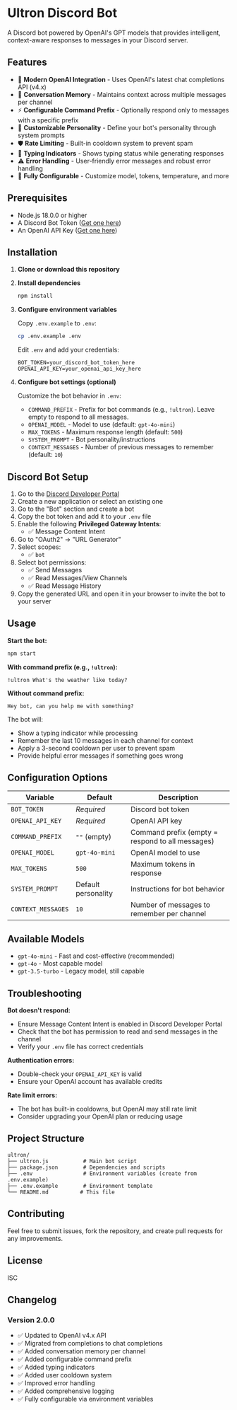 # Ultron Discord Bot

A Discord bot powered by OpenAI's GPT models that provides intelligent, context-aware responses to messages in your Discord server.

## Features

- 🤖 **Modern OpenAI Integration** - Uses OpenAI's latest chat completions API (v4.x)
- 💬 **Conversation Memory** - Maintains context across multiple messages per channel
- ⚡ **Configurable Command Prefix** - Optionally respond only to messages with a specific prefix
- 🎨 **Customizable Personality** - Define your bot's personality through system prompts
- 🛡️ **Rate Limiting** - Built-in cooldown system to prevent spam
- 📝 **Typing Indicators** - Shows typing status while generating responses
- ⚠️ **Error Handling** - User-friendly error messages and robust error handling
- 🔧 **Fully Configurable** - Customize model, tokens, temperature, and more

## Prerequisites

- Node.js 18.0.0 or higher
- A Discord Bot Token ([Get one here](https://discord.com/developers/applications))
- An OpenAI API Key ([Get one here](https://platform.openai.com/api-keys))

## Installation

1. **Clone or download this repository**

2. **Install dependencies**
   ```bash
   npm install
   ```

3. **Configure environment variables**
   
   Copy `.env.example` to `.env`:
   ```bash
   cp .env.example .env
   ```
   
   Edit `.env` and add your credentials:
   ```env
   BOT_TOKEN=your_discord_bot_token_here
   OPENAI_API_KEY=your_openai_api_key_here
   ```

4. **Configure bot settings (optional)**
   
   Customize the bot behavior in `.env`:
   - `COMMAND_PREFIX` - Prefix for bot commands (e.g., `!ultron`). Leave empty to respond to all messages.
   - `OPENAI_MODEL` - Model to use (default: `gpt-4o-mini`)
   - `MAX_TOKENS` - Maximum response length (default: `500`)
   - `SYSTEM_PROMPT` - Bot personality/instructions
   - `CONTEXT_MESSAGES` - Number of previous messages to remember (default: `10`)

## Discord Bot Setup

1. Go to the [Discord Developer Portal](https://discord.com/developers/applications)
2. Create a new application or select an existing one
3. Go to the "Bot" section and create a bot
4. Copy the bot token and add it to your `.env` file
5. Enable the following **Privileged Gateway Intents**:
   - ✅ Message Content Intent
6. Go to "OAuth2" → "URL Generator"
7. Select scopes:
   - ✅ `bot`
8. Select bot permissions:
   - ✅ Send Messages
   - ✅ Read Messages/View Channels
   - ✅ Read Message History
9. Copy the generated URL and open it in your browser to invite the bot to your server

## Usage

**Start the bot:**
```bash
npm start
```

**With command prefix (e.g., `!ultron`):**
```
!ultron What's the weather like today?
```

**Without command prefix:**
```
Hey bot, can you help me with something?
```

The bot will:
- Show a typing indicator while processing
- Remember the last 10 messages in each channel for context
- Apply a 3-second cooldown per user to prevent spam
- Provide helpful error messages if something goes wrong

## Configuration Options

| Variable | Default | Description |
|----------|---------|-------------|
| `BOT_TOKEN` | *Required* | Discord bot token |
| `OPENAI_API_KEY` | *Required* | OpenAI API key |
| `COMMAND_PREFIX` | `""` (empty) | Command prefix (empty = respond to all messages) |
| `OPENAI_MODEL` | `gpt-4o-mini` | OpenAI model to use |
| `MAX_TOKENS` | `500` | Maximum tokens in response |
| `SYSTEM_PROMPT` | Default personality | Instructions for bot behavior |
| `CONTEXT_MESSAGES` | `10` | Number of messages to remember per channel |

## Available Models

- `gpt-4o-mini` - Fast and cost-effective (recommended)
- `gpt-4o` - Most capable model
- `gpt-3.5-turbo` - Legacy model, still capable

## Troubleshooting

**Bot doesn't respond:**
- Ensure Message Content Intent is enabled in Discord Developer Portal
- Check that the bot has permission to read and send messages in the channel
- Verify your `.env` file has correct credentials

**Authentication errors:**
- Double-check your `OPENAI_API_KEY` is valid
- Ensure your OpenAI account has available credits

**Rate limit errors:**
- The bot has built-in cooldowns, but OpenAI may still rate limit
- Consider upgrading your OpenAI plan or reducing usage

## Project Structure

```
ultron/
├── ultron.js           # Main bot script
├── package.json        # Dependencies and scripts
├── .env                # Environment variables (create from .env.example)
├── .env.example        # Environment template
└── README.md          # This file
```

## Contributing

Feel free to submit issues, fork the repository, and create pull requests for any improvements.

## License

ISC

## Changelog

### Version 2.0.0
- ✅ Updated to OpenAI v4.x API
- ✅ Migrated from completions to chat completions
- ✅ Added conversation memory per channel
- ✅ Added configurable command prefix
- ✅ Added typing indicators
- ✅ Added user cooldown system
- ✅ Improved error handling
- ✅ Added comprehensive logging
- ✅ Fully configurable via environment variables
